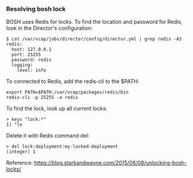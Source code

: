 


### Resolving bosh lock ###
BOSH uses Redis for locks. To find the location and password for Redis, look in the Director's configuration:
```
$ cat /var/vcap/jobs/director/config/director.yml | grep redis -A3
redis:  
  host: 127.0.0.1
  port: 25255
  password: redis
  logging:
    level: info
```

To connected to Redis, add the redis-cli to the $PATH:
```
export PATH=$PATH:/var/vcap/packages/redis/bin  
redis-cli -p 25255 -a redis  
```

To find the lock, look up all current locks:
```
> keys "lock:*"
1) "lo
```

Delete it with Redis command del:
```
> del lock:deployment:my-locked-deployment
(integer) 1
```

Reference: https://blog.starkandwayne.com/2015/06/08/unlocking-bosh-locks/
